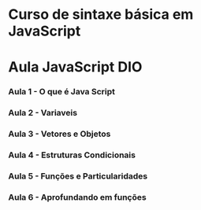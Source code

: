 # Curso de sintaxe básica em JavaScript

<h1>Aula JavaScript DIO</h1>
   <h3>Aula 1 - O que é Java Script</h3>
   <h3>Aula 2 - Variaveis</h3>
   <h3>Aula 3 - Vetores e Objetos</h3>
   <h3>Aula 4 - Estruturas Condicionais</h3>
   <h3>Aula 5 - Funções e Particularidades</h3>
   <h3>Aula 6 - Aprofundando em funções</h3>